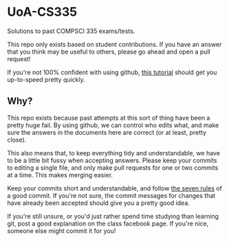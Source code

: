 # UoA-CS335

Solutions to past COMPSCI 335 exams/tests.

This repo only exists based on student contributions. If you have an answer that you think may be useful to others, please go ahead and open a pull request!

If you're not 100% confident with using github, [this tutorial](https://guides.github.com/activities/contributing-to-open-source/) should get you up-to-speed pretty quickly.

## Why?

This repo exists because past attempts at this sort of thing have been a pretty huge fail. By using github, we can control who edits what, and make sure the answers in the documents here are correct (or at least, pretty close).

This also means that, to keep everything tidy and understandable, we have to be a little bit fussy when accepting answers. Please keep your commits to editing a single file, and only make pull requests for one or two commits at a time. This makes merging easier. 

Keep your commits short and understandable, and follow [the seven rules](http://chris.beams.io/posts/git-commit/) of a good commit. If you're not sure, the commit messages for changes that have already been accepted should give you a pretty good idea.

If you're still unsure, or you'd just rather spend time studying than learning git, post a good explanation on the class facebook page. If you're nice, someone else might commit it for you!






